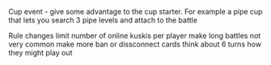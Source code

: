 Cup event - give some advantage to the
cup starter. For example a pipe cup
that lets you search 3 pipe levels and
attach to the battle

Rule changes
limit number of online kuskis per player
make long battles not very common
make more ban or dissconnect cards
think about 6 turns how they might play out
